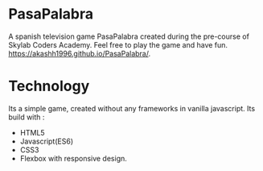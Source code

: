 # PasaPalabra
A spanish television game PasaPalabra created during the pre-course of Skylab Coders Academy.
Feel free to play the game and have fun.
https://akashh1996.github.io/PasaPalabra/. 

# Technology
Its a simple game, created without any frameworks in vanilla javascript. 
Its build with :
 - HTML5 
 - Javascript(ES6)
 - CSS3
 - Flexbox 
 with responsive design.

